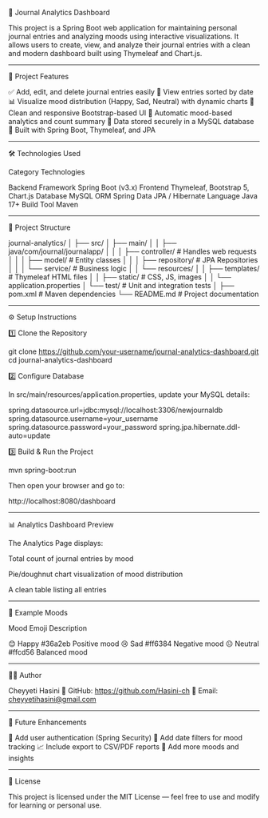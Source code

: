 🧠 Journal Analytics Dashboard

This project is a Spring Boot web application for maintaining personal journal entries and analyzing moods using interactive visualizations.
It allows users to create, view, and analyze their journal entries with a clean and modern dashboard built using Thymeleaf and Chart.js.


---

🚀 Project Features

✅ Add, edit, and delete journal entries easily
📅 View entries sorted by date
📊 Visualize mood distribution (Happy, Sad, Neutral) with dynamic charts
🎨 Clean and responsive Bootstrap-based UI
🧮 Automatic mood-based analytics and count summary
💾 Data stored securely in a MySQL database
🧰 Built with Spring Boot, Thymeleaf, and JPA


---

🛠 Technologies Used

Category	Technologies

Backend Framework	Spring Boot (v3.x)
Frontend	Thymeleaf, Bootstrap 5, Chart.js
Database	MySQL
ORM	Spring Data JPA / Hibernate
Language	Java 17+
Build Tool	Maven



---

📁 Project Structure

journal-analytics/
│
├── src/
│   ├── main/
│   │   ├── java/com/journal/journalapp/
│   │   │   ├── controller/        # Handles web requests
│   │   │   ├── model/             # Entity classes
│   │   │   ├── repository/        # JPA Repositories
│   │   │   └── service/           # Business logic
│   │   └── resources/
│   │       ├── templates/         # Thymeleaf HTML files
│   │       ├── static/            # CSS, JS, images
│   │       └── application.properties
│   └── test/                      # Unit and integration tests
│
├── pom.xml                        # Maven dependencies
└── README.md                      # Project documentation


---

⚙ Setup Instructions

1️⃣ Clone the Repository

git clone https://github.com/your-username/journal-analytics-dashboard.git
cd journal-analytics-dashboard

2️⃣ Configure Database

In src/main/resources/application.properties, update your MySQL details:

spring.datasource.url=jdbc:mysql://localhost:3306/newjournaldb
spring.datasource.username=your_username
spring.datasource.password=your_password
spring.jpa.hibernate.ddl-auto=update

3️⃣ Build & Run the Project

mvn spring-boot:run

Then open your browser and go to:

http://localhost:8080/dashboard


---

📊 Analytics Dashboard Preview

The Analytics Page displays:

Total count of journal entries by mood

Pie/doughnut chart visualization of mood distribution

A clean table listing all entries



---

🌟 Example Moods

Mood	Emoji	Description

😊 Happy	#36a2eb	Positive mood
😢 Sad	#ff6384	Negative mood
😐 Neutral	#ffcd56	Balanced mood



---

👨‍💻 Author

Cheyyeti Hasini
🔗 GitHub: https://github.com/Hasini-ch
📧 Email: cheyyetihasini@gmail.com


---

🧩 Future Enhancements

🚀 Add user authentication (Spring Security)
📅 Add date filters for mood tracking
📈 Include export to CSV/PDF reports
🌈 Add more moods and insights


---

🪪 License

This project is licensed under the MIT License — feel free to use and modify for learning or personal use.